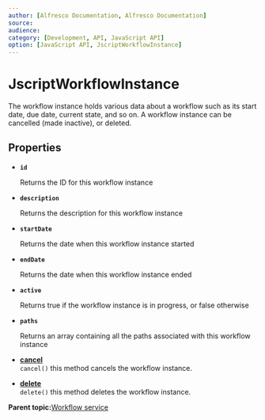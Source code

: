 ```yaml
---
author: [Alfresco Documentation, Alfresco Documentation]
source: 
audience: 
category: [Development, API, JavaScript API]
option: [JavaScript API, JscriptWorkflowInstance]
---
```


# JscriptWorkflowInstance

The workflow instance holds various data about a workflow such as its start date, due date, current state, and so on. A workflow instance can be cancelled \(made inactive\), or deleted.

## Properties

-   **`id`**

    Returns the ID for this workflow instance

-   **`description`**

    Returns the description for this workflow instance

-   **`startDate`**

    Returns the date when this workflow instance started

-   **`endDate`**

    Returns the date when this workflow instance ended

-   **`active`**

    Returns true if the workflow instance is in progress, or false otherwise

-   **`paths`**

    Returns an array containing all the paths associated with this workflow instance


-   **[cancel](../references/API-JS-WorkflowInstance-cancel.md)**  
`cancel()` this method cancels the workflow instance.
-   **[delete](../references/API-JS-WorkflowInstance-delete.md)**  
`delete()` this method deletes the workflow instance.

**Parent topic:**[Workflow service](../references/API-JS-WorkflowService.md)

